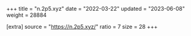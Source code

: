 +++
title = "n.2p5.xyz"
date = "2022-03-22"
updated = "2023-06-08"
weight = 28884

[extra]
source = "https://n.2p5.xyz/"
ratio = 7
size = 28
+++
